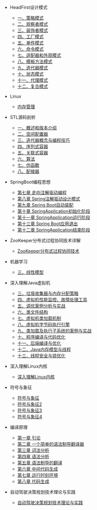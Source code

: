 
- HeadFirst设计模式
  - [一、策略模式](HeadFirst设计模式/一、策略模式.md)
  - [二、观察者模式](HeadFirst设计模式/二、观察者模式.md)
  - [三、装饰者模式](HeadFirst设计模式/三、装饰者模式.md)
  - [四、工厂模式](HeadFirst设计模式/四、工厂模式.md)
  - [五、单件模式](HeadFirst设计模式/五、单件模式.md)
  - [六、命令模式](HeadFirst设计模式/六、命令模式.md)
  - [七、适配器和外观模式](HeadFirst设计模式/七、适配器和外观模式.md)
  - [八、模板方法模式](HeadFirst设计模式/八、模板方法模式.md) 
  - [九、迭代器模式](HeadFirst设计模式/九、迭代器模式.md)
  - [十、状态模式](HeadFirst设计模式/十、状态模式.md)
  - [十一、代理模式](HeadFirst设计模式/十一、代理模式.md)
  - [十二、复合模式](HeadFirst设计模式/十二、复合模式.md)

- Linux
  - [内存管理](Linux/内存管理.md)


- STL源码剖析
  - [一、概述和版本介绍](STL源码剖析/一、概述和版本介绍.md)
  - [二、空间配置器](STL源码剖析/二、空间配置器.md)
  - [三、迭代器概念与编程技巧](STL源码剖析/三、迭代器概念与编程技巧.md)
  - [四、序列式容器](STL源码剖析/四、序列式容器.md) 
  - [五、关联式容器](STL源码剖析/五、关联式容器.md)
  - [六、算法](STL源码剖析/六、算法.md)
  - [七、仿函数](STL源码剖析/七、仿函数.md)
  - [八、配接器](STL源码剖析/八、配接器.md)

- SpringBoot编程思想
  - [第七章 走向注解驱动编程](SpringBoot编程思想/第七章走向注解驱动编程.md)
  - [第八章 Spring注解驱动设计模式](SpringBoot编程思想/第八章Spring注解驱动设计模式.md)
  - [第九章 Spring Boot自动装配](SpringBoot编程思想/第九章SpringBoot自动装配.md)
  - [第十章 SpringApplication初始化阶段](SpringBoot编程思想/第十章SpringApplication初始化阶段.md)
  - [第十一章 SpringApplication运行阶段](SpringBoot编程思想/第十一章SpringApplication运行阶段.md)
  - [第十三章 Spring Boot应用退出](SpringBoot编程思想/第十三章SpringBoot应用退出.md)
  - [第十二章 SpringApplication结束阶段](SpringBoot编程思想/第十二章SpringApplication结束阶段.md)

- ZooKeeper分布式过程协同技术详解
  - [ZooKeeper分布式过程协同技术](ZooKeeper分布式过程协同技术详解/ZooKeeper分布式过程协同技术.md)


- 机器学习
  - [三、线性模型](机器学习/三、线性模型.md)

- 深入理解Java虚拟机
  - [三、垃圾收集器与内存分配策略](深入理解Java虚拟机/三、垃圾收集器与内存分配策略.md)
  - [四、虚拟机性能监控、故障处理工具](深入理解Java虚拟机/四、虚拟机性能监控、故障处理工具.md)
  - [五、调优案例分析与实战](深入理解Java虚拟机/五、调优案例分析与实战.md)
  - [六、类文件结构](深入理解Java虚拟机/六、类文件结构.md)
  - [七、虚拟机类加载机制](深入理解Java虚拟机/七、虚拟机类加载机制.md)
  - [八、虚拟机字节码执行引擎](深入理解Java虚拟机/八、虚拟机字节码执行引擎.md)
  - [九、类加载及执行子系统的案例与实战](深入理解Java虚拟机/九、类加载及执行子系统的案例与实战.md)
  - [十、程序编译与代码优化](深入理解Java虚拟机/十、程序编译与代码优化.md)
  - [十一、后端编译与优化](深入理解Java虚拟机/十一、后端编译与优化.md)
  - [十二、Java内存模型与线程](深入理解Java虚拟机/十二、Java内存模型与线程.md)
  - [十三、线程安全与锁优化](深入理解Java虚拟机/十三、线程安全与锁优化.md)

- 深入理解Linux内核
  - [深入理解Linux内核](深入理解Linux内核/深入理解Linux内核.md)

- 符号与象征
  - [符号与象征](符号与象征/符号与象征.md)
  - [符号与象征2](符号与象征/符号与象征2.md)
  - [符号与象征3](符号与象征/符号与象征3.md)
  - [符号与象征4](符号与象征/符号与象征4.md)
  
- 编译原理
  - [第一章 引论](编译原理/第一章引论.md)
  - [第二章 一个简单的语法制导翻译器](编译原理/第二章一个简单的语法制导翻译器.md)
  - [第三章 词法分析](编译原理/第三章词法分析.md)
  - [第四章 语法分析](编译原理/第四章语法分析.md)
  - [第五章 语法制导的翻译](编译原理/第五章语法制导的翻译.md)
  - [第六章 中间代码生成](编译原理/第六章中间代码生成.md)
  - [第七章 运行时刻环境](编译原理/第七章运行时刻环境.md)
  - [第八章 代码生成](编译原理/第八章代码生成.md)

- 自动驾驶决策规划技术理论与实践
  - [自动驾驶决策规划技术理论与实践](自动驾驶决策规划技术理论与实践/自动驾驶决策规划技术理论与实践.md)
